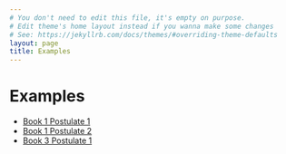 ```yaml
---
# You don't need to edit this file, it's empty on purpose.
# Edit theme's home layout instead if you wanna make some changes
# See: https://jekyllrb.com/docs/themes/#overriding-theme-defaults
layout: page
title: Examples
---
```


# Examples
- [Book 1 Postulate 1](https://rawgit.com/YouClid/youclid/master/frontend/postulate1.html)
- [Book 1 Postulate 2](https://rawgit.com/YouClid/youclid/master/frontend/postulate2.html)
- [Book 3 Postulate 1](https://rawgit.com/YouClid/youclid/master/frontend/book3-postulate1.html)
